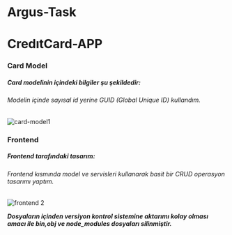 # Argus-Task

# CredıtCard-APP
 
### Card Model

##### Card modelinin içindeki bilgiler şu şekildedir:

###### Modelin içinde sayısal id yerine GUID (Global Unique ID) kullandım.

![card-model1](https://user-images.githubusercontent.com/63560783/209656629-f9fe9d81-f8e2-44ca-846e-e6dbefc6c57b.png)


### Frontend

##### Frontend tarafındaki tasarım:

###### Frontend kısmında model ve servisleri kullanarak basit bir CRUD operasyon tasarımı yaptım.

![frontend 2](https://user-images.githubusercontent.com/63560783/209656723-e8bbd7c7-2a0b-44bd-8757-0058704990f6.png)



**_Dosyaların  içinden versiyon kontrol sistemine aktarımı kolay olması amacı ile  bin,obj ve node_modules dosyaları silinmiştir._**
